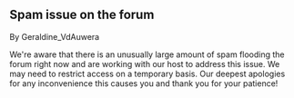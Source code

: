 ## Spam issue on the forum

By Geraldine_VdAuwera

<p>We're aware that there is an unusually large amount of spam flooding the forum right now and are working with our host to address this issue. We may need to restrict access on a temporary basis. Our deepest apologies for any inconvenience this causes you and thank you for your patience!</p>
